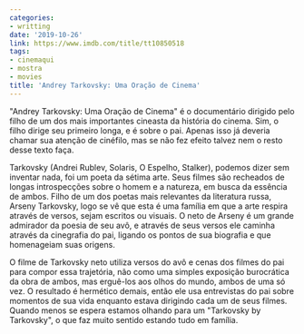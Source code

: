 ```yaml
---
categories:
- writting
date: '2019-10-26'
link: https://www.imdb.com/title/tt10850518
tags:
- cinemaqui
- mostra
- movies
title: 'Andrey Tarkovsky: Uma Oração de Cinema'
---
```


"Andrey Tarkovsky: Uma Oração de Cinema" é o documentário dirigido pelo filho de um dos mais importantes cineasta da história do cinema. Sim, o filho dirige seu primeiro longa, e é sobre o pai. Apenas isso já deveria chamar sua atenção de cinéfilo, mas se não fez efeito talvez nem o resto desse texto faça.

Tarkovsky (Andrei Rublev, Solaris, O Espelho, Stalker), podemos dizer sem inventar nada, foi um poeta da sétima arte. Seus filmes são recheados de longas introspecções sobre o homem e a natureza, em busca da essência de ambos. Filho de um dos poetas mais relevantes da literatura russa, Arseny Tarkovsky, logo se vê que esta é uma família em que a arte respira através de versos, sejam escritos ou visuais. O neto de Arseny é um grande admirador da poesia de seu avô, e através de seus versos ele caminha através da cinegrafia do pai, ligando os pontos de sua biografia e que homenageiam suas origens.

O filme de Tarkovsky neto utiliza versos do avô e cenas dos filmes do pai para compor essa trajetória, não como uma simples exposição burocrática da obra de ambos, mas erguê-los aos olhos do mundo, ambos de uma só vez. O resultado é hermético demais, então ele usa entrevistas do pai sobre momentos de sua vida enquanto estava dirigindo cada um de seus filmes. Quando menos se espera estamos olhando para um "Tarkovsky by Tarkovsky", o que faz muito sentido estando tudo em família.